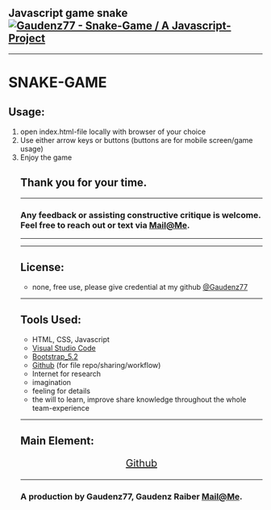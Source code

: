 
Javascript game snake
[![Gaudenz77 - Snake-Game / A Javascript-Project](https://img.shields.io/static/v1?label=Gaudenz77&message=Snake-Game+%2F+A+Javascript-Project&color=2ea44f&style=for-the-badge&logo=js)](https://github.com/Gaudenz77/snake_game)
---

---
# SNAKE-GAME


## Usage: 
<ol>
<li>open index.html-file locally with browser of your choice</li>
<li>Use either arrow keys or buttons (buttons are for mobile screen/game usage)</li>
<li>Enjoy the game</li>

## Thank you for your time.
---
### Any feedback or assisting constructive critique is welcome.<br> Feel free to reach out or text via [Mail@Me](mailto:gaudenzraiber@yahoo.de).
----
----
## License:
* none, free use, please give credential at my github [@Gaudenz77](https://github.com/Gaudenz77)
----
## Tools Used:
* HTML, CSS, Javascript
* [Visual Studio Code](https://code.visualstudio.com/)
* [Bootstrap_5.2](https://getbootstrap.com/)
* [Github](https://github.com/Gaudenz77/snake_game) (for file repo/sharing/workflow)
* Internet for research
* imagination 
* feeling for details
* the will to learn, improve share knowledge throughout the whole team-experience
----
## Main Element:
<div style="text-align:center; font-size:20px">

[Github](https://github.com/Gaudenz77/snake_game)<br>

</div>

----
### A production by Gaudenz77, Gaudenz Raiber [Mail@Me](mailto:gaudenzraiber@yahoo.de).
